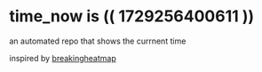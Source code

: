# time_now is (( 1729256400611 ))

an automated repo that shows the currnent time

inspired by [breakingheatmap](https://github.com/breakingheatmap/breakingheatmap)